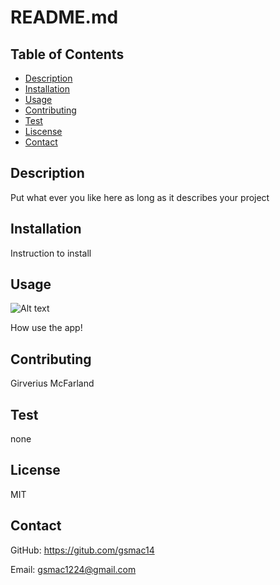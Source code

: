 # README.md
  
  ## Table of Contents
  * [Description](#description)
  * [Installation](#installation)
  * [Usage](#usage)
  * [Contributing](#contributing)
  * [Test](#test)
  * [Liscense](#liscense)
  * [Contact](#contact)
  
  ## Description
  Put what ever you like here as long as it describes your project

  ## Installation
  Instruction to install
  
  ## Usage
![Alt text](/readme_demo.gif)

  How use the app!
  
  ## Contributing 
  Girverius McFarland

  ## Test
  none 

  ## License
  MIT

  ## Contact
  GitHub: https://gitub.com/gsmac14

  Email: gsmac1224@gmail.com

